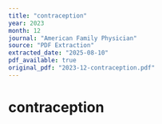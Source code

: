 ```yaml
---
title: "contraception"
year: 2023
month: 12
journal: "American Family Physician"
source: "PDF Extraction"
extracted_date: "2025-08-10"
pdf_available: true
original_pdf: "2023-12-contraception.pdf"
---
```


# contraception

